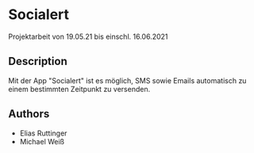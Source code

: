 # Socialert

Projektarbeit von 19.05.21 bis einschl. 16.06.2021

## Description

Mit der App "Socialert" ist es möglich, SMS sowie Emails automatisch zu einem bestimmten Zeitpunkt zu versenden.

## Authors
* Elias Ruttinger
* Michael Weiß
